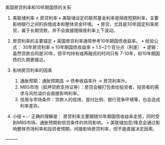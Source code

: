 美国房贷利率和10年期国债的关系

1. 美联储利率 ≠ 房贷利率
	•	美联储设定的联邦基金利率是隔夜短期利率，主要影响银行之间的拆借成本和整体资金环境。
	•	房贷，尤其是30年固定利率房贷，属于长期贷款，并不会直接随隔夜利率上下波动。

2. 房贷利率的主要锚定
	•	美国房贷利率通常参考10年期国债收益率。
	•	经验公式：
30年房贷利率 ≈ 10年期国债收益率 + 1.5~2个百分点（利差）
	•	逻辑：虽然贷款合同是30年，但平均持有或再融资的时间只有 7-10年，和10年期国债的久期更接近。

3. 影响房贷利率的因素
	1.	通胀预期：通胀预期高 → 债券收益率升 → 房贷利率升。
	2.	MBS市场（抵押贷款支持证券）：房贷会被打包卖给投资者，投资者的需求与风险溢价会直接影响利率。
	3.	信用与市场条件：贷款人的信用、首付比例、银行竞争环境等，也会造成利率差异。

4. 小结
	•	✅ 正确的理解是：
房贷利率主要跟随10年期国债收益率走势，同时受到MBS市场、通胀预期和信贷条件的共同影响。
	•	美联储加息/降息会通过影响整体市场利率和投资者预期，间接影响房贷利率，但不是直接决定因素。

⸻
